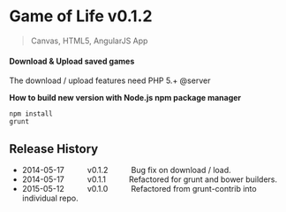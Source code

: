 # Game of Life v0.1.2

> Canvas, HTML5, AngularJS App


#### Download & Upload saved games
The download / upload features need PHP 5.+ @server

**How to build new version with Node.js npm package manager**

```shell
npm install
grunt
```


## Release History

 * 2014-05-17   v0.1.2   Bug fix on download / load.
 * 2014-05-17   v0.1.1   Refactored for grunt and bower builders.
 * 2015-05-12   v0.1.0   Refactored from grunt-contrib into individual repo.